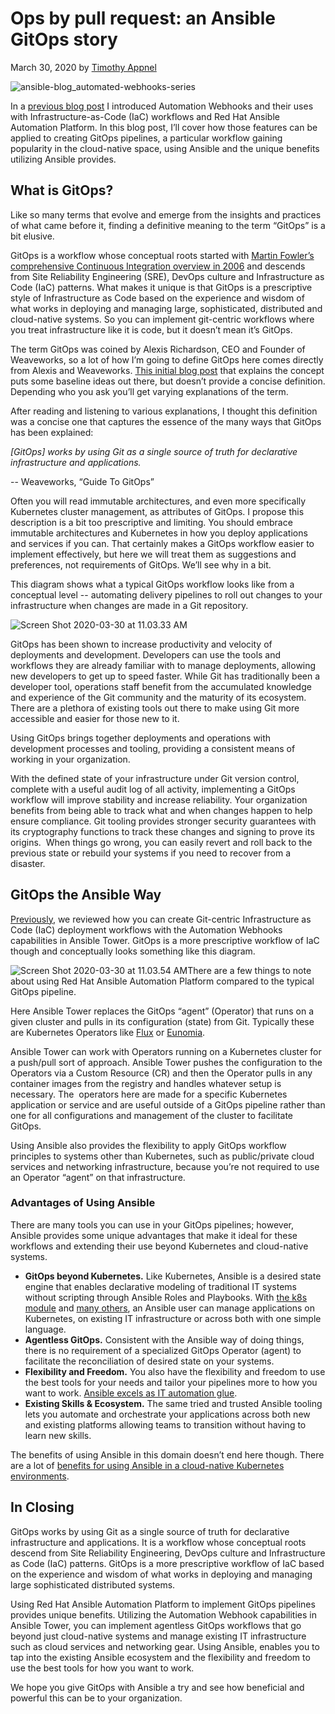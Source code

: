 # Ops by pull request: an Ansible GitOps story

March 30, 2020
by [Timothy Appnel](https://www.ansible.com/blog/author/timothy-appnel)

![ansible-blog_automated-webhooks-series](https://www.ansible.com/hs-fs/hubfs/Images/blog-social/ansible-blog_automated-webhooks-series.png?width=1035&name=ansible-blog_automated-webhooks-series.png)

In a [previous blog post](https://www.ansible.com/blog/intro-to-automation-webhooks-for-red-hat-ansible-automation-platform) I introduced Automation Webhooks and their uses with Infrastructure-as-Code (IaC) workflows and Red Hat Ansible Automation Platform. In this blog post, I’ll cover how those features can be applied to creating GitOps pipelines, a particular workflow gaining popularity in the cloud-native space, using Ansible and the unique benefits utilizing Ansible provides.

## What is GitOps?

Like so many terms that evolve and emerge from the insights and practices of what came before it, finding a definitive meaning to the term “GitOps” is a bit elusive.

GitOps is a workflow whose conceptual roots started with [Martin Fowler’s comprehensive Continuous Integration overview in 2006](https://martinfowler.com/articles/continuousIntegration.html) and descends from Site Reliability Engineering (SRE), DevOps culture and Infrastructure as Code (IaC) patterns. What makes it unique is that GitOps is a prescriptive style of Infrastructure as Code based on the experience and wisdom of what works in deploying and managing large, sophisticated, distributed and cloud-native systems. So you can implement git-centric workflows where you treat infrastructure like it is code, but it doesn’t mean it’s GitOps.

The term GitOps was coined by Alexis Richardson, CEO and Founder of Weaveworks, so a lot of how I’m going to define GitOps here comes directly from Alexis and Weaveworks. [This initial blog post](https://www.weave.works/blog/gitops-operations-by-pull-request) that explains the concept puts some baseline ideas out there, but doesn’t provide a concise definition. Depending who you ask you’ll get varying explanations of the term.

After reading and listening to various explanations, I thought this definition was a concise one that captures the essence of the many ways that GitOps has been explained:

_[GitOps] works by using Git as a single source of truth for declarative infrastructure and applications._

\-\- Weaveworks, “Guide To GitOps”

Often you will read immutable architectures, and even more specifically Kubernetes cluster management, as attributes of GitOps. I propose this description is a bit too prescriptive and limiting. You should embrace immutable architectures and Kubernetes in how you deploy applications and services if you can. That certainly makes a GitOps workflow easier to implement effectively, but here we will treat them as suggestions and preferences, not requirements of GitOps. We’ll see why in a bit.

This diagram shows what a typical GitOps workflow looks like from a conceptual level -- automating delivery pipelines to roll out changes to your infrastructure when changes are made in a Git repository.

![Screen Shot 2020-03-30 at 11.03.33 AM](https://www.ansible.com/hs-fs/hubfs/Screen%20Shot%202020-03-30%20at%2011.03.33%20AM.png?width=1584&name=Screen%20Shot%202020-03-30%20at%2011.03.33%20AM.png)

GitOps has been shown to increase productivity and velocity of deployments and development. Developers can use the tools and workflows they are already familiar with to manage deployments, allowing new developers to get up to speed faster. While Git has traditionally been a developer tool, operations staff benefit from the accumulated knowledge and experience of the Git community and the maturity of its ecosystem. There are a plethora of existing tools out there to make using Git more accessible and easier for those new to it.

Using GitOps brings together deployments and operations with development processes and tooling, providing a consistent means of working in your organization.

With the defined state of your infrastructure under Git version control, complete with a useful audit log of all activity, implementing a GitOps workflow will improve stability and increase reliability. Your organization benefits from being able to track what and when changes happen to help ensure compliance. Git tooling provides stronger security guarantees with its cryptography functions to track these changes and signing to prove its origins.  When things go wrong, you can easily revert and roll back to the previous state or rebuild your systems if you need to recover from a disaster.

## GitOps the Ansible Way

[Previously](https://www.ansible.com/blog/intro-to-automation-webhooks-for-red-hat-ansible-automation-platform), we reviewed how you can create Git-centric Infrastructure as Code (IaC) deployment workflows with the Automation Webhooks capabilities in Ansible Tower. GitOps is a more prescriptive workflow of IaC though and conceptually looks something like this diagram.

![Screen Shot 2020-03-30 at 11.03.54 AM](https://www.ansible.com/hs-fs/hubfs/Screen%20Shot%202020-03-30%20at%2011.03.54%20AM.png?width=1516&name=Screen%20Shot%202020-03-30%20at%2011.03.54%20AM.png)There are a few things to note about using Red Hat Ansible Automation Platform compared to the typical GitOps pipeline.

Here Ansible Tower replaces the GitOps “agent” (Operator) that runs on a given cluster and pulls in its configuration (state) from Git. Typically these are Kubernetes Operators like [Flux](https://github.com/fluxcd/flux) or [Eunomia](https://github.com/KohlsTechnology/eunomia).

Ansible Tower can work with Operators running on a Kubernetes cluster for a push/pull sort of approach. Ansible Tower pushes the configuration to the Operators via a Custom Resource (CR) and then the Operator pulls in any container images from the registry and handles whatever setup is necessary. The  operators here are made for a specific Kubernetes application or service and are useful outside of a GitOps pipeline rather than one for all configurations and management of the cluster to facilitate GitOps.

Using Ansible also provides the flexibility to apply GitOps workflow principles to systems other than Kubernetes, such as public/private cloud services and networking infrastructure, because you’re not required to use an Operator “agent” on that infrastructure.

### Advantages of Using Ansible

There are many tools you can use in your GitOps pipelines; however, Ansible provides some unique advantages that make it ideal for these workflows and extending their use beyond Kubernetes and cloud-native systems.

- **GitOps beyond Kubernetes.** Like Kubernetes, Ansible is a desired state engine that enables declarative modeling of traditional IT systems without scripting through Ansible Roles and Playbooks. With [the k8s module](https://docs.ansible.com/ansible/latest/modules/k8s_module.html) and [many others](https://docs.ansible.com/ansible/latest/modules/list_of_all_modules.html), an Ansible user can manage applications on Kubernetes, on existing IT infrastructure or across both with one simple language.
- **Agentless GitOps.** Consistent with the Ansible way of doing things, there is no requirement of a specialized GitOps Operator (agent) to facilitate the reconciliation of desired state on your systems.
- **Flexibility and Freedom.** You also have the flexibility and freedom to use the best tools for your needs and tailor your pipelines more to how you want to work. [Ansible excels as IT automation glue](https://www.ansible.com/blog/ansible-it-automation-glue).
- **Existing Skills & Ecosystem.** The same tried and trusted Ansible tooling lets you automate and orchestrate your applications across both new and existing platforms allowing teams to transition without having to learn new skills.

The benefits of using Ansible in this domain doesn’t end here though. There are a lot of [benefits for using Ansible in a cloud-native Kubernetes environments](https://www.ansible.com/blog/how-useful-is-ansible-in-a-cloud-native-kubernetes-environment).

## In Closing

GitOps works by using Git as a single source of truth for declarative infrastructure and applications. It is a workflow whose conceptual roots descend from Site Reliability Engineering, DevOps culture and Infrastructure as Code (IaC) patterns. GitOps is a more prescriptive workflow of IaC based on the experience and wisdom of what works in deploying and managing large sophisticated distributed systems.

Using Red Hat Ansible Automation Platform to implement GitOps pipelines provides unique benefits. Utilizing the Automation Webhook capabilities in Ansible Tower, you can implement agentless GitOps workflows that go beyond just cloud-native systems and manage existing IT infrastructure such as cloud services and networking gear. Using Ansible, enables you to tap into the existing Ansible ecosystem and the flexibility and freedom to use the best tools for how you want to work.

We hope you give GitOps with Ansible a try and see how beneficial and powerful this can be to your organization.
